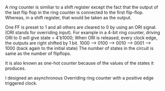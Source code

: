 A ring counter is similiar to a shift register except the fact that the output of the last flip flop in the ring counter is connected to the first flip-flop. Whereas, in a shift register, that would be taken as the output. 

One FF is preset to 1 and all others are cleared to 0 by using an ORI signal. (ORI stands for overriding input). For example in a 4-bit ring counter, driving ORI to 0 will give state = 4'b1000;
When ORI is released, every clock edge, the outputs are right shifted by 1 bit. 1000 --> 0100 --> 0010 --> 0001 --> 1000 (back again to the initial state)
The number of states in the circuit is same as the number of flipflops. 

It is also known as one-hot counter because of the values of the states it produces. 


I designed an asynchronous Overriding ring counter with a positive edge triggered clock. 
